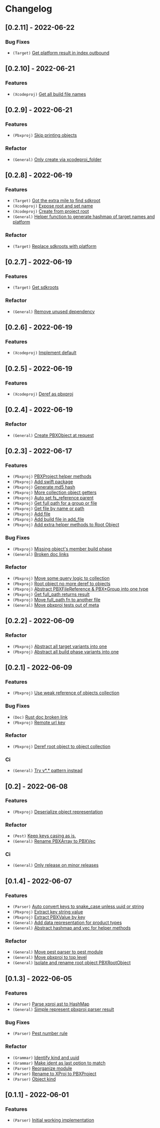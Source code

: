 # Changelog
## [0.2.11] - 2022-06-22
### <!-- 1 -->Bug Fixes
- `(Target)` <a href="https://github.com/tami5/xcodeproj/commit/a26044f"> Get platform result in index outbound</a>

## [0.2.10] - 2022-06-21
### <!-- 0 -->Features
- `(Xcodeproj)` <a href="https://github.com/tami5/xcodeproj/commit/e8f38f6"> Get all build file names</a>

## [0.2.9] - 2022-06-21
### <!-- 0 -->Features
- `(Pbxproj)` <a href="https://github.com/tami5/xcodeproj/commit/6195eff"> Skip printing objects</a>
### <!-- 2 -->Refactor
- `(General)` <a href="https://github.com/tami5/xcodeproj/commit/c93e7c0"> Only create via xcodeproj_folder</a>

## [0.2.8] - 2022-06-19
### <!-- 0 -->Features
- `(Target)` <a href="https://github.com/tami5/xcodeproj/commit/5052874"> Got the extra mile to find sdkroot</a>
- `(Xcodeproj)` <a href="https://github.com/tami5/xcodeproj/commit/7ca1076"> Expose root and set name</a>
- `(Xcodeproj)` <a href="https://github.com/tami5/xcodeproj/commit/b5ddde2"> Create from project root</a>
- `(General)` <a href="https://github.com/tami5/xcodeproj/commit/04a8732"> Helper function to generate hashmap of target names and platform</a>
### <!-- 2 -->Refactor
- `(Target)` <a href="https://github.com/tami5/xcodeproj/commit/d06cba8"> Replace sdkroots with platform</a>

## [0.2.7] - 2022-06-19
### <!-- 0 -->Features
- `(Target)` <a href="https://github.com/tami5/xcodeproj/commit/5730d7b"> Get sdkroots</a>
### <!-- 2 -->Refactor
- `(General)` <a href="https://github.com/tami5/xcodeproj/commit/e919309"> Remove unused dependency</a>

## [0.2.6] - 2022-06-19
### <!-- 0 -->Features
- `(Xcodeproj)` <a href="https://github.com/tami5/xcodeproj/commit/06ed5c4"> Implement default</a>

## [0.2.5] - 2022-06-19
### <!-- 0 -->Features
- `(Xcodeproj)` <a href="https://github.com/tami5/xcodeproj/commit/7cfe8c1"> Deref as pbxproj</a>

## [0.2.4] - 2022-06-19
### <!-- 2 -->Refactor
- `(General)` <a href="https://github.com/tami5/xcodeproj/commit/8c045ae"> Create PBXObject at request</a>

## [0.2.3] - 2022-06-17
### <!-- 0 -->Features
- `(Pbxproj)` <a href="https://github.com/tami5/xcodeproj/commit/53813b7"> PBXProject helper methods</a>
- `(Pbxproj)` <a href="https://github.com/tami5/xcodeproj/commit/2c465af"> Add swift package</a>
- `(Pbxproj)` <a href="https://github.com/tami5/xcodeproj/commit/bd149af"> Generate md5 hash</a>
- `(Pbxproj)` <a href="https://github.com/tami5/xcodeproj/commit/fdaae8a"> More collection object getters</a>
- `(Pbxproj)` <a href="https://github.com/tami5/xcodeproj/commit/7f44b7a"> Auto set fs_reference parent</a>
- `(Pbxproj)` <a href="https://github.com/tami5/xcodeproj/commit/d1f3678"> Get full path for a group or file</a>
- `(Pbxproj)` <a href="https://github.com/tami5/xcodeproj/commit/c3cc42a"> Get file by name or path</a>
- `(Pbxproj)` <a href="https://github.com/tami5/xcodeproj/commit/ce7c4f6"> Add file</a>
- `(Pbxproj)` <a href="https://github.com/tami5/xcodeproj/commit/dedff8c"> Add build file in add_file</a>
- `(Pbxproj)` <a href="https://github.com/tami5/xcodeproj/commit/0fec427"> Add extra helper methods to Root Object</a>
### <!-- 1 -->Bug Fixes
- `(Pbxproj)` <a href="https://github.com/tami5/xcodeproj/commit/304cada"> Missing object's member build phase</a>
- `(General)` <a href="https://github.com/tami5/xcodeproj/commit/c97ca8d"> Broken doc links</a>
### <!-- 2 -->Refactor
- `(Pbxproj)` <a href="https://github.com/tami5/xcodeproj/commit/23e5103"> Move some query logic to collection</a>
- `(Pbxproj)` <a href="https://github.com/tami5/xcodeproj/commit/5e8b060"> Root object no more deref to objects</a>
- `(Pbxproj)` <a href="https://github.com/tami5/xcodeproj/commit/58b5e23"> Abstract PBXFileReference & PBX*Group into one type</a>
- `(Pbxproj)` <a href="https://github.com/tami5/xcodeproj/commit/089d681"> Get full_path returns result</a>
- `(Pbxproj)` <a href="https://github.com/tami5/xcodeproj/commit/b85fbd0"> Move full_path fn to another file</a>
- `(General)` <a href="https://github.com/tami5/xcodeproj/commit/0e5706a"> Move pbxproj tests out of meta</a>

## [0.2.2] - 2022-06-09
### <!-- 2 -->Refactor
- `(Pbxproj)` <a href="https://github.com/tami5/xcodeproj/commit/7eaa65e"> Abstract all target variants into one</a>
- `(Pbxproj)` <a href="https://github.com/tami5/xcodeproj/commit/f1be75c"> Abstract all build phase variants into one</a>

## [0.2.1] - 2022-06-09
### <!-- 0 -->Features
- `(Pbxproj)` <a href="https://github.com/tami5/xcodeproj/commit/2334b75"> Use weak reference of objects collection</a>
### <!-- 1 -->Bug Fixes
- `(Doc)` <a href="https://github.com/tami5/xcodeproj/commit/c952698"> Rust doc broken link</a>
- `(Pbxproj)` <a href="https://github.com/tami5/xcodeproj/commit/9221bc0"> Remote url key</a>
### <!-- 2 -->Refactor
- `(Pbxproj)` <a href="https://github.com/tami5/xcodeproj/commit/9c2a66c"> Deref root object to object collection</a>
### Ci
- `(General)` <a href="https://github.com/tami5/xcodeproj/commit/23f1a17"> Try v*.* pattern instead</a>

## [0.2] - 2022-06-08
### <!-- 0 -->Features
- `(Pbxproj)` <a href="https://github.com/tami5/xcodeproj/commit/b99ae6d"> Deserialize object representation</a>
### <!-- 2 -->Refactor
- `(Pest)` <a href="https://github.com/tami5/xcodeproj/commit/ad5ca3f"> Keep keys casing as is.</a>
- `(General)` <a href="https://github.com/tami5/xcodeproj/commit/c278cbe"> Rename PBXArray to PBXVec</a>
### Ci
- `(General)` <a href="https://github.com/tami5/xcodeproj/commit/768c7fd"> Only release on minor releases</a>

## [0.1.4] - 2022-06-07
### <!-- 0 -->Features
- `(Parser)` <a href="https://github.com/tami5/xcodeproj/commit/83e09d0"> Auto convert keys to snake_case unless uuid or string</a>
- `(Pbxproj)` <a href="https://github.com/tami5/xcodeproj/commit/3df8d3f"> Extract key string value</a>
- `(Pbxproj)` <a href="https://github.com/tami5/xcodeproj/commit/41a3ba8"> Extract PBXValue by key</a>
- `(General)` <a href="https://github.com/tami5/xcodeproj/commit/d6b08ed"> Add data representation for product types</a>
- `(General)` <a href="https://github.com/tami5/xcodeproj/commit/050bbe3"> Abstract hashmap and vec for helper methods</a>
### <!-- 2 -->Refactor
- `(General)` <a href="https://github.com/tami5/xcodeproj/commit/fbd07f9"> Move pest parser to pest module</a>
- `(General)` <a href="https://github.com/tami5/xcodeproj/commit/a4c4b26"> Move pbxproj to top level</a>
- `(General)` <a href="https://github.com/tami5/xcodeproj/commit/697c230"> Isolate and rename root object PBXRootObject</a>

## [0.1.3] - 2022-06-05
### <!-- 0 -->Features
- `(Parser)` <a href="https://github.com/tami5/xcodeproj/commit/c637e48"> Parse xproj ast to HashMap</a>
- `(General)` <a href="https://github.com/tami5/xcodeproj/commit/d15ef62"> Simple represent pbxproj parser result</a>
### <!-- 1 -->Bug Fixes
- `(Parser)` <a href="https://github.com/tami5/xcodeproj/commit/0854f93"> Pest number rule</a>
### <!-- 2 -->Refactor
- `(Grammar)` <a href="https://github.com/tami5/xcodeproj/commit/41489f7"> Identify kind and uuid</a>
- `(Grammar)` <a href="https://github.com/tami5/xcodeproj/commit/191698e"> Make ident as last option to match</a>
- `(Parser)` <a href="https://github.com/tami5/xcodeproj/commit/02e5292"> Reorganize module</a>
- `(Parser)` <a href="https://github.com/tami5/xcodeproj/commit/4d389bb"> Rename to XProj to PBXProject</a>
- `(Parser)` <a href="https://github.com/tami5/xcodeproj/commit/59a0ca0"> Object kind</a>

## [0.1.1] - 2022-06-01
### <!-- 0 -->Features
- `(Parser)` <a href="https://github.com/tami5/xcodeproj/commit/047b76d"> Initial working implementation</a>

